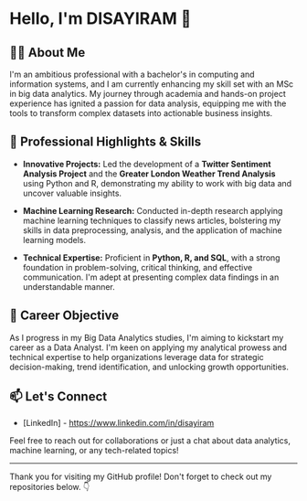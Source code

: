 # Hello, I'm DISAYIRAM 👋

## 👨‍💻 About Me

I'm an ambitious professional with a bachelor's in computing and information systems, and I am currently enhancing my skill set with an MSc in big data analytics. My journey through academia and hands-on project experience has ignited a passion for data analysis, equipping me with the tools to transform complex datasets into actionable business insights.

## 🌟 Professional Highlights & Skills

- **Innovative Projects:** Led the development of a **Twitter Sentiment Analysis Project** and the **Greater London Weather Trend Analysis** using Python and R, demonstrating my ability to work with big data and uncover valuable insights.

- **Machine Learning Research:** Conducted in-depth research applying machine learning techniques to classify news articles, bolstering my skills in data preprocessing, analysis, and the application of machine learning models.

- **Technical Expertise:** Proficient in **Python, R, and SQL**, with a strong foundation in problem-solving, critical thinking, and effective communication. I'm adept at presenting complex data findings in an understandable manner.

## 🚀 Career Objective

As I progress in my Big Data Analytics studies, I'm aiming to kickstart my career as a Data Analyst. I'm keen on applying my analytical prowess and technical expertise to help organizations leverage data for strategic decision-making, trend identification, and unlocking growth opportunities.

## 📫 Let's Connect

- [LinkedIn] - https://www.linkedin.com/in/disayiram

Feel free to reach out for collaborations or just a chat about data analytics, machine learning, or any tech-related topics!

---

Thank you for visiting my GitHub profile! Don't forget to check out my repositories below. 👇
